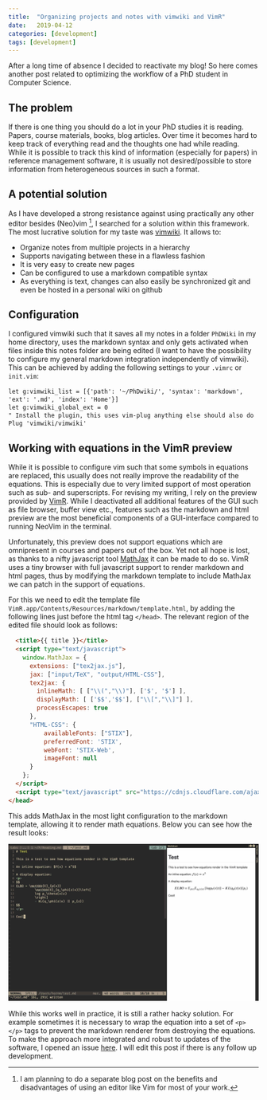 ```yaml
---
title:  "Organizing projects and notes with vimwiki and VimR"
date:   2019-04-12
categories: [development]
tags: [development]
---
```


After a long time of absence I decided to reactivate my blog! So here comes
another post related to optimizing the workflow of a PhD student in Computer
Science.


## The problem

If there is one thing you should do a lot in your PhD studies it is reading.
Papers, course materials, books, blog articles. Over time it becomes hard to
keep track of everything read and the thoughts one had while reading. While it
is possible to track this kind of information (especially for papers) in
reference management software, it is usually not desired/possible to store
information from heterogeneous sources in such a format.


## A potential solution

As I have developed a strong resistance against using practically any other
editor besides (Neo)vim [^1], I searched for a solution within this framework. The
most lucrative solution for my taste was [vimwiki](https://github.com/vimwiki/vimwiki).
It allows to:

 - Organize notes from multiple projects in a hierarchy
 - Supports navigating between these in a flawless fashion
 - It is very easy to create new pages
 - Can be configured to use a markdown compatible syntax
 - As everything is text, changes can also easily be synchronized git and even
   be hosted in a personal wiki on github


## Configuration

I configured vimwiki such that it saves all my notes in a folder `PhDWiki` in
my home directory, uses the markdown syntax and only gets activated when files
inside this notes folder are being edited (I want to have the possibility to
configure my general markdown integration independently of vimwiki). This can
be achieved by adding the following settings to your `.vimrc` or `init.vim`:

```vimscript
let g:vimwiki_list = [{'path': '~/PhDwiki/', 'syntax': 'markdown', 'ext': '.md', 'index': 'Home'}]
let g:vimwiki_global_ext = 0
" Install the plugin, this uses vim-plug anything else should also do
Plug 'vimwiki/vimwiki'
```

## Working with equations in the VimR preview

While it is possible to configure vim such that some symbols in equations are
replaced, this usually does not really improve the readability of the
equations. This is especially due to very limited support of most operation
such as sub- and superscripts. For revising my writing, I rely on the preview
provided by [VimR](https://github.com/qvacua/vimr). While I deactivated all
additional features of the GUI such as file browser, buffer view etc.,
features such as the markdown and html preview are the most beneficial
components of a GUI-interface compared to running NeoVim in the terminal.

Unfortunately, this preview does not support equations which are
omnipresent in courses and papers out of the box. Yet not all hope is lost, as
thanks to a nifty javascript tool [MathJax](https://www.mathjax.org/) it can be
made to do so. VimR uses a tiny browser with full javascript support
to render markdown and html pages, thus by modifying the markdown template to
include MathJax we can patch in the support of equations.

For this we need to edit the template file
`VimR.app/Contents/Resources/markdown/template.html`, by adding the following
lines just before the html tag `</head>`. The relevant region of the edited
file should look as follows:

```html
  <title>{{ title }}</title>
  <script type="text/javascript">
    window.MathJax = {
      extensions: ["tex2jax.js"],
      jax: ["input/TeX", "output/HTML-CSS"],
      tex2jax: {
        inlineMath: [ ["\\(","\\)"], ['$', '$'] ],
        displayMath: [ ['$$','$$'], ["\\[","\\]"] ],
        processEscapes: true
      },
      "HTML-CSS": {
          availableFonts: ["STIX"],
          preferredFont: 'STIX',
          webFont: 'STIX-Web',
          imageFont: null
      }
    };
  </script>
  <script type="text/javascript" src="https://cdnjs.cloudflare.com/ajax/libs/mathjax/2.7.5/MathJax.js" async></script>
</head>
```

This adds MathJax in the most light configuration to the markdown template,
allowing it to render math equations. Below you can see how the result looks:

![Vimr with markdown preview](/assets/2019-04-12_VimR_equations.jpg)

While this works well in practice, it is still a rather hacky solution. For
example sometimes it is necessary to wrap the equation into a set of `<p></p>`
tags to prevent the markdown renderer from destroying the equations. To make
the approach more integrated and robust to updates of the software, I opened an
issue [here](https://github.com/qvacua/vimr/issues/718). I will edit this post
if there is any follow up development.


[^1]: I am planning to do a separate blog post on the benefits and
  disadvantages of using an editor like Vim for most of your work.
